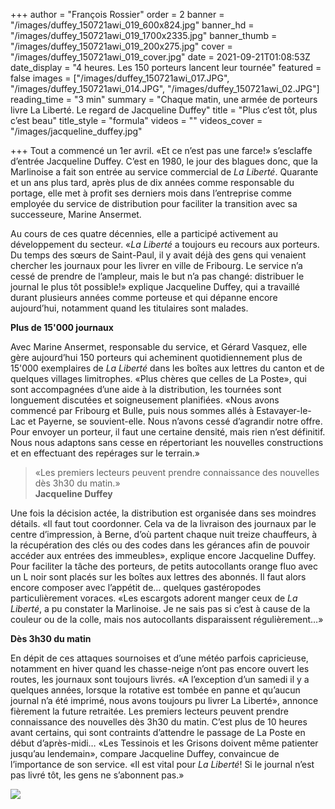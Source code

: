 +++
author = "François Rossier"
order = 2
banner = "/images/duffey_150721awi_019_600x824.jpg"
banner_hd = "/images/duffey_150721awi_019_1700x2335.jpg"
banner_thumb = "/images/duffey_150721awi_019_200x275.jpg"
cover = "/images/duffey_150721awi_019_cover.jpg"
date = 2021-09-21T01:08:53Z
date_display = "4 heures. Les 150 porteurs lancent leur tournée"
featured = false
images = ["/images/duffey_150721awi_017.JPG", "/images/duffey_150721awi_014.JPG", "/images/duffey_150721awi_02.JPG"]
reading_time = "3 min"
summary = "Chaque matin, une armée de porteurs livre La Liberté. Le regard de Jacqueline Duffey"
title = "Plus c’est tôt, plus c’est beau"
title_style = "formula"
videos = ""
videos_cover = "/images/jacqueline_duffey.jpg"

+++
Tout a commencé un 1er avril. «Et ce n’est pas une farce!» s’esclaffe d’entrée Jacqueline Duffey. C’est en 1980, le jour des blagues donc, que la Marlinoise a fait son entrée au service commercial de _La Liberté_. Quarante et un ans plus tard, après plus de dix années comme responsable du portage, elle met à profit ses derniers mois dans l’entreprise comme employée du service de distribution pour faciliter la transition avec sa successeure, Marine Ansermet.

Au cours de ces quatre décennies, elle a participé activement au développement du secteur. «_La Liberté_ a toujours eu recours aux porteurs. Du temps des sœurs de Saint-Paul, il y avait déjà des gens qui venaient chercher les journaux pour les livrer en ville de Fribourg. Le service n’a cessé de prendre de l’ampleur, mais le but n’a pas changé: distribuer le journal le plus tôt possible!» explique Jacqueline Duffey, qui a travaillé durant plusieurs années comme porteuse et qui dépanne encore aujourd’hui, notamment quand les titulaires sont malades.

**Plus de 15'000 journaux**

Avec Marine Ansermet, responsable du service, et Gérard Vasquez, elle gère aujourd’hui 150 porteurs qui acheminent quotidiennement plus de 15'000 exemplaires de _La Liberté_ dans les boîtes aux lettres du canton et de quelques villages limitrophes. «Plus chères que celles de La Poste», qui sont accompagnées d’une aide à la distribution, les tournées sont longuement discutées et soigneusement planifiées. «Nous avons commencé par Fribourg et Bulle, puis nous sommes allés à Estavayer-le-Lac et Payerne, se souvient-elle. Nous n’avons cessé d’agrandir notre offre. Pour envoyer un porteur, il faut une certaine densité, mais rien n’est définitif. Nous nous adaptons sans cesse en répertoriant les nouvelles constructions et en effectuant des repérages sur le terrain.»

> «Les premiers lecteurs peuvent prendre connaissance des nouvelles dès 3h30 du matin.»  
> **Jacqueline Duffey**

Une fois la décision actée, la distribution est organisée dans ses moindres détails. «Il faut tout coordonner. Cela va de la livraison des journaux par le centre d’impression, à Berne, d’où partent chaque nuit treize chauffeurs, à la récupération des clés ou des codes dans les gérances afin de pouvoir accéder aux entrées des immeubles», explique encore Jacqueline Duffey. Pour faciliter la tâche des porteurs, de petits autocollants orange fluo avec un L noir sont placés sur les boîtes aux lettres des abonnés. Il faut alors encore composer avec l’appétit de… quelques gastéropodes particulièrement voraces. «Les escargots adorent manger ceux de _La Liberté_, a pu constater la Marlinoise. Je ne sais pas si c’est à cause de la couleur ou de la colle, mais nos autocollants disparaissent régulièrement…»

**Dès 3h30 du matin**

En dépit de ces attaques sournoises et d’une météo parfois capricieuse, notamment en hiver quand les chasse-neige n’ont pas encore ouvert les routes, les journaux sont toujours livrés. «A l’exception d’un samedi il y a quelques années, lorsque la rotative est tombée en panne et qu’aucun journal n’a été imprimé, nous avons toujours pu livrer La Liberté», annonce fièrement la future retraitée. Les premiers lecteurs peuvent prendre connaissance des nouvelles dès 3h30 du matin. C’est plus de 10 heures avant certains, qui sont contraints d’attendre le passage de La Poste en début d’après-midi… «Les Tessinois et les Grisons doivent même patienter jusqu’au lendemain», compare Jacqueline Duffey, convaincue de l’importance de son service. «Il est vital pour _La Liberté_! Si le journal n’est pas livré tôt, les gens ne s’abonnent pas.»

![](/images/les_lecteurs.jpeg)
